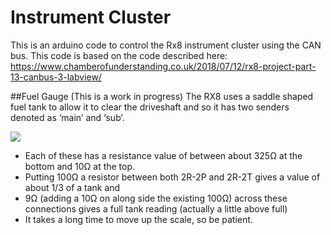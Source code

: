 # Instrument Cluster
This is an arduino code to control the Rx8 instrument cluster using the CAN bus.
This code is based on the code described here:
https://www.chamberofunderstanding.co.uk/2018/07/12/rx8-project-part-13-canbus-3-labview/

##Fuel Gauge
(This is a work in progress)
The RX8 uses a saddle shaped fuel tank to allow it to clear the driveshaft and so it has two senders denoted as ‘main’ and ‘sub’.

![](https://www.chamberofunderstanding.co.uk/wp-content/uploads/2017/12/RX8-Cluster-Pinout.jpg)

 - Each of these  has a resistance value of between about 325Ω at the bottom and 10Ω at the top. 
 - Putting 100Ω a resistor between both 2R-2P and 2R-2T gives a value of about 1/3 of a tank and 
 - 9Ω (adding a 10Ω on along side the existing 100Ω) across these connections gives a full tank reading (actually a little above full)
 - It takes a long time to move up the scale, so be patient.
